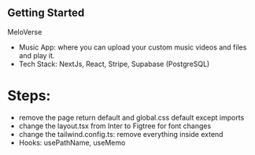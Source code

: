 ## Getting Started

MeloVerse

- Music App: where you can upload your custom music videos and files and play it.
- Tech Stack: NextJs, React, Stripe, Supabase (PostgreSQL)

# Steps:

- remove the page return default and global.css default except imports
- change the layout.tsx from Inter to Figtree for font changes
- change the tailwind.config.ts: remove everything inside extend
- Hooks: usePathName, useMemo

